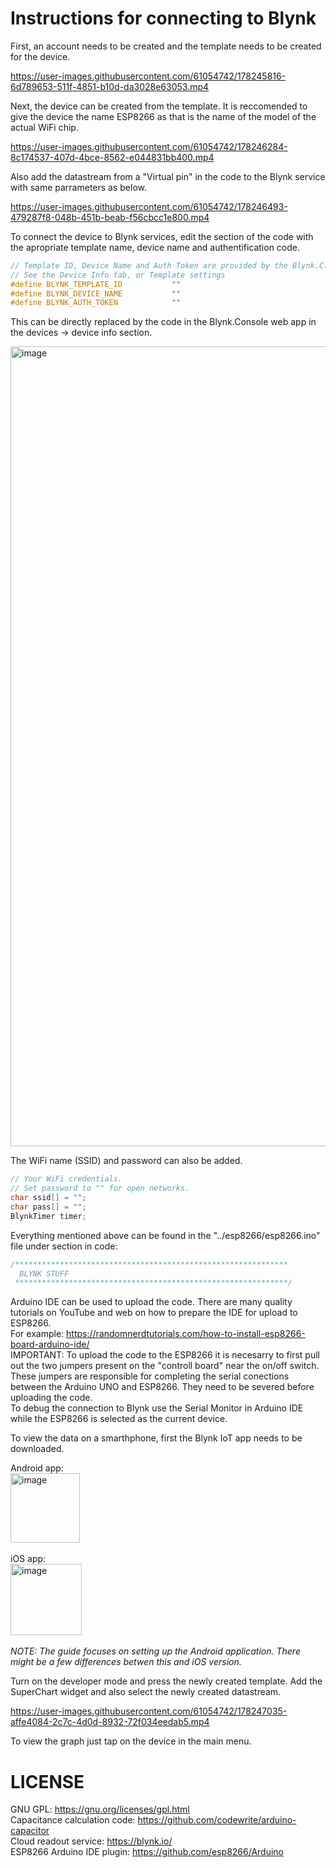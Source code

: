 # Instructions for connecting to Blynk
First, an account needs to be created and the template needs to be created for the device.

https://user-images.githubusercontent.com/61054742/178245816-6d789653-511f-4851-b10d-da3028e63053.mp4

Next, the device can be created from the template. It is reccomended to give the device the name ESP8266 as that is the name of the model of the actual WiFi chip.

https://user-images.githubusercontent.com/61054742/178246284-8c174537-407d-4bce-8562-e044831bb400.mp4

Also add the datastream from a "Virtual pin" in the code to the Blynk service with same parrameters as below.

https://user-images.githubusercontent.com/61054742/178246493-479287f8-048b-451b-beab-f56cbcc1e800.mp4

To connect the device to Blynk services, edit the section of the code with the apropriate template name, device name and authentification code.

```c++
// Template ID, Device Name and Auth Token are provided by the Blynk.Cloud
// See the Device Info tab, or Template settings
#define BLYNK_TEMPLATE_ID           ""
#define BLYNK_DEVICE_NAME           ""
#define BLYNK_AUTH_TOKEN            ""
```

This can be directly replaced by the code in the Blynk.Console web app in the devices -> device info section.

<img width="1280" alt="image" src="https://user-images.githubusercontent.com/61054742/178246928-ddb60d85-0f43-454c-a82d-4b16e174e3e8.png">

The WiFi name (SSID) and password can also be added.

```c++
// Your WiFi credentials.
// Set password to "" for open networks.
char ssid[] = "";
char pass[] = "";
BlynkTimer timer;
```

Everything mentioned above can be found in the "../esp8266/esp8266.ino" file under section in code:

```c++
/*************************************************************
  BLYNK STUFF
 *************************************************************/
```
Arduino IDE can be used to upload the code. There are many quality tutorials on YouTube and web on how to prepare the IDE for upload to ESP8266. <br />
For example: https://randomnerdtutorials.com/how-to-install-esp8266-board-arduino-ide/ <br />
IMPORTANT: To upload the code to the ESP8266 it is necesarry to first pull out the two jumpers present on the "controll board" near the on/off switch. These jumpers are responsible for completing the serial conections between the Arduino UNO and ESP8266. They need to be severed before uploading the code. <br />
To debug the connection to Blynk use the Serial Monitor in Arduino IDE while the ESP8266 is selected as the current device.

To view the data on a smarthphone, first the Blynk IoT app needs to be downloaded. <br />

Android app: <br />
<img width="111" alt="image" src="https://user-images.githubusercontent.com/61054742/178236788-df0333b9-3734-495c-8088-5d98f2c5cd31.png">
 <br />
 <br />
iOS app: <br />
<img width="114" alt="image" src="https://user-images.githubusercontent.com/61054742/178236907-0429ac34-dd39-448d-af86-f860b52e4b4e.png">
<br />
<br />
*NOTE: The guide focuses on setting up the Android application. There might be a few differences betwen this and iOS version.*

Turn on the developer mode and press the newly created template. Add the SuperChart widget and also select the newly created datastream.

https://user-images.githubusercontent.com/61054742/178247035-affe4084-2c7c-4d0d-8932-72f034eedab5.mp4

To view the graph just tap on the device in the main menu. 
# LICENSE
GNU GPL: https://gnu.org/licenses/gpl.html <br />
Capacitance calculation code: https://github.com/codewrite/arduino-capacitor <br />
Cloud readout service: https://blynk.io/ <br />
ESP8266 Arduino IDE plugin: https://github.com/esp8266/Arduino
